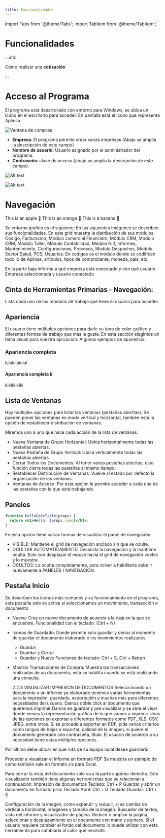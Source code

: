 ```yaml
---
title: Funcionalidades
---
```


import Tabs from '@theme/Tabs';
import TabItem from '@theme/TabItem';

# Funcionalidades

:::info

Cómo realizar una **cotización**

:::

# Acceso al Programa

El programa está desarrollado con entorno para Windows, se ubica un icono en el escritorio para acceder.
En pantalla está el icono que representa Aplinsa.

![Ventana de compras](image.png)

- **Empresa**: El programa permite crear varias empresas (Abajo se amplía la descripción de este campo)
- **Nombre de usuario**: Usuario asignado por el administrador del programa.
- **Contraseña**: clave de acceso (abajo se amplía la descripción de este campo)

![Alt text](image-1.png)

![Alt text](image-2.png)

# Navegación

<Tabs>
  <TabItem value="apple" label="Apple" default>
    This is an apple 🍎
  </TabItem>
  <TabItem value="orange" label="Orange">
    This is an orange 🍊
  </TabItem>
  <TabItem value="banana" label="Banana">
    This is a banana 🍌
  </TabItem>
</Tabs>

<br/>

Su entorno gráfico es el siguiente:
En las siguientes imágenes se describen sus funcionalidades.
En este grid muestra la distribución de sus módulos, Código, Facturación, Módulo comercial
Financiero, Módulo CRM, Módulo CRM, Módulo Taller, Módulo Contabilidad, Módulo Niif,
Informes, Mantenimiento, Configuraciones, Procesos, Modulo Despachos, Modulo Sector Salud,
POS, Usuarios.
En codigos es el modulo donde se codifican todo lo de Aplinsa, articulos, tipos de comprobante,
moneda, pais, etc.

En la parte baja informa a qué empresa está conectado y con qué usuario.
Empresa seleccionada y usuario conectado

## Cinta de Herramientas Primarias - Navegación:

Lista cada uno de los módulos de trabajo que tiene el usuario para acceder.

## Apariencia

El usuario tiene múltiples opciones para darle su tono de color gráfico y diferentes formas de
trabajo que más le guste.
En esta sección elegimos un tema visual para nuestra aplicación.
Algunos ejemplos de apariencia.

### Apariencia completa

lalalalalalal

#### Apariencia completa b

klklkllklkl

## Lista de Ventanas

Hay múltiples opciones para listar las ventanas (pestañas abiertas).
Se pueden poner las ventanas en modo vertical y horizontal, también esta la opción de restablecer
distribución de ventanas.

Miremos uno a uno qué hace cada acción de la lista de ventanas:

- Nueva Ventana de Grupo Horizontal: Ubica horizontalmente todas las pestañas abiertas.
- Nueva Pestaña de Grupo Vertical: Ubica verticalmente todas las pestañas abiertas.
- Cerrar Todos los Documentos: Al tener varias pestañas abiertas, esta función cierra todas las pestañas al mismo tiempo.
- Restablecer Distribución de Ventanas: Vuelve al estado por defecto la organización de las ventanas.
- Ventanas de Acceso: Por esta opción le permite acceder a cada una de las pestañas con la que está trabajando.

## Paneles

```jsx title="/src/components/HelloCodeTitle.js"
function HelloCodeTitle(props) {
  return <h1>Hello, {props.name}</h1>;
}
```

En esta opción tiene varias formas de visualizar el panel de navegación:

- VISIBLE: Mantiene el grid de navegación anclado sin que se oculte.
- OCULTAR AUTOMATICAMENTE: Desancla la navegación y la mantiene oculta. Solo con desplazar el mouse hacia el grid de navegación vuelve y lo muestra.
- OCULTOS: Lo oculta completamente, para volver a habilitarla debe ir nuevamente a PANELES / NAVEGACIÓN.

## Pestaña Inicio

Se describen los iconos más comunes y su funcionamiento en el programa, esta pestaña solo se
activa si seleccionamos un movimiento, transacción o documento.

- Nuevo: Crea un nuevo documento de acuerdo a la caja en la que se encuentre. Funcionalidad con el teclado: (Ctrl + N)
- Iconos de Guardado: Donde permite solo guardar y cerrar al momento de guardar el documento elaborado o los movimientos realizados.
  - Guardar
  - Guardar y Cerrar
  - Guardar y Nuevo
    Funciones de teclado: Ctrl + S, Ctrl + Return
- Mostrar Transacciones de Compra: Muestra las transacciones realizadas de un documento, esta se habilita cuando se está realizando una consulta.

  2.2.3
  VISUALIZAR IMPRESION DE DOCUMENTOS
  Seleccionando un documento o un informe ya elaborado tenemos varias herramientas para la
  impresión, guardado, exportación y muchas más para diferentes necesidades del usuario.
  Damos doble click al documento que queremos imprimir
  Damos en guardar y pre visualizar y se abre el visor donde vemos la representación gráfica de lo
  que vamos a imprimir
  Unas de las opciones en exportar a diferentes formatos como PDF, XLS, CSV, JPEG, entre otros.
  Si se procede a exportar en PDF, pide varios criterios como rangos de hojas a exportar, calidad de
  la imagen, si quiere el documento generado con contraseña, titulo. El usuario de acuerdo a su
  necesidad tiene estas múltiples opciones.

Por último debe ubicar en que ruta de su equipo local desea guardarlo.

Proceder a visualizar el informe en formato PDF
Se muestra un ejemplo de cómo también sale en formato xls para Excel.

Para cerrar la vista del documento solo va a la parte superior derecha.
Este visualizador también tiene algunas herramientas que se relacionan a continuación:
Impresión de documentos
Teclado: Ctrl + P
Guardar y abrir un documento en formato prnx
Teclado Abril: Ctrl + O
Teclado Guardar: Ctrl + S

Configuración de la imagen, como expandir y reducir, si se cambia de vertical a horizontal,
márgenes y tamaño de la imagen.
Buscador de textos, vista del informe y visualizador de página.
Reducir o ampliar la página, seleccionar y desplazamiento en el documento con mano y puntero.
Si el usuario requiere cambiar el fondo del documento lo puede utilizar con esta herramienta para
cambiarla al color que necesite.
